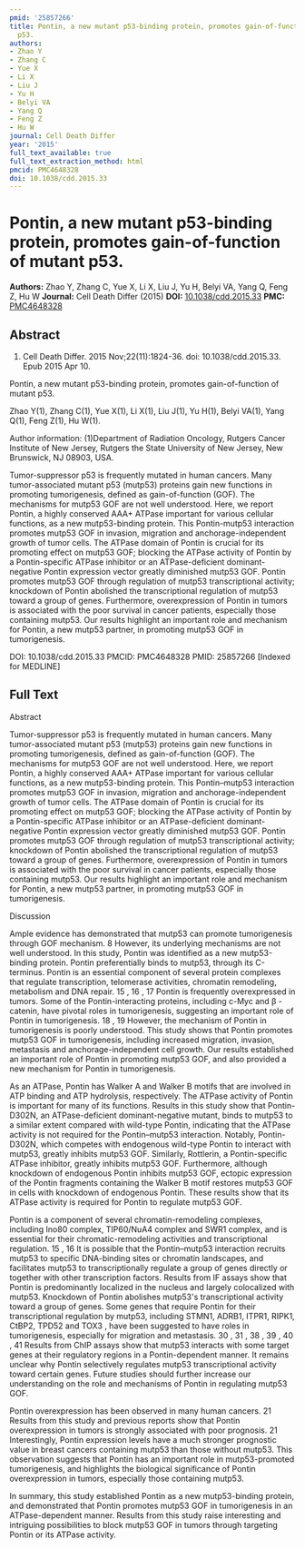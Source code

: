 ```yaml
---
pmid: '25857266'
title: Pontin, a new mutant p53-binding protein, promotes gain-of-function of mutant
  p53.
authors:
- Zhao Y
- Zhang C
- Yue X
- Li X
- Liu J
- Yu H
- Belyi VA
- Yang Q
- Feng Z
- Hu W
journal: Cell Death Differ
year: '2015'
full_text_available: true
full_text_extraction_method: html
pmcid: PMC4648328
doi: 10.1038/cdd.2015.33
---
```


# Pontin, a new mutant p53-binding protein, promotes gain-of-function of mutant p53.
**Authors:** Zhao Y, Zhang C, Yue X, Li X, Liu J, Yu H, Belyi VA, Yang Q, Feng Z, Hu W
**Journal:** Cell Death Differ (2015)
**DOI:** [10.1038/cdd.2015.33](https://doi.org/10.1038/cdd.2015.33)
**PMC:** [PMC4648328](https://www.ncbi.nlm.nih.gov/pmc/articles/PMC4648328/)

## Abstract

1. Cell Death Differ. 2015 Nov;22(11):1824-36. doi: 10.1038/cdd.2015.33. Epub
2015  Apr 10.

Pontin, a new mutant p53-binding protein, promotes gain-of-function of mutant 
p53.

Zhao Y(1), Zhang C(1), Yue X(1), Li X(1), Liu J(1), Yu H(1), Belyi VA(1), Yang 
Q(1), Feng Z(1), Hu W(1).

Author information:
(1)Department of Radiation Oncology, Rutgers Cancer Institute of New Jersey, 
Rutgers the State University of New Jersey, New Brunswick, NJ 08903, USA.

Tumor-suppressor p53 is frequently mutated in human cancers. Many 
tumor-associated mutant p53 (mutp53) proteins gain new functions in promoting 
tumorigenesis, defined as gain-of-function (GOF). The mechanisms for mutp53 GOF 
are not well understood. Here, we report Pontin, a highly conserved AAA+ ATPase 
important for various cellular functions, as a new mutp53-binding protein. This 
Pontin-mutp53 interaction promotes mutp53 GOF in invasion, migration and 
anchorage-independent growth of tumor cells. The ATPase domain of Pontin is 
crucial for its promoting effect on mutp53 GOF; blocking the ATPase activity of 
Pontin by a Pontin-specific ATPase inhibitor or an ATPase-deficient 
dominant-negative Pontin expression vector greatly diminished mutp53 GOF. Pontin 
promotes mutp53 GOF through regulation of mutp53 transcriptional activity; 
knockdown of Pontin abolished the transcriptional regulation of mutp53 toward a 
group of genes. Furthermore, overexpression of Pontin in tumors is associated 
with the poor survival in cancer patients, especially those containing mutp53. 
Our results highlight an important role and mechanism for Pontin, a new mutp53 
partner, in promoting mutp53 GOF in tumorigenesis.

DOI: 10.1038/cdd.2015.33
PMCID: PMC4648328
PMID: 25857266 [Indexed for MEDLINE]

## Full Text

Abstract

Tumor-suppressor p53 is frequently mutated in human cancers. Many tumor-associated mutant p53 (mutp53) proteins gain new functions in promoting tumorigenesis, defined as gain-of-function (GOF). The mechanisms for mutp53 GOF are not well understood. Here, we report Pontin, a highly conserved AAA+ ATPase important for various cellular functions, as a new mutp53-binding protein. This Pontin–mutp53 interaction promotes mutp53 GOF in invasion, migration and anchorage-independent growth of tumor cells. The ATPase domain of Pontin is crucial for its promoting effect on mutp53 GOF; blocking the ATPase activity of Pontin by a Pontin-specific ATPase inhibitor or an ATPase-deficient dominant-negative Pontin expression vector greatly diminished mutp53 GOF. Pontin promotes mutp53 GOF through regulation of mutp53 transcriptional activity; knockdown of Pontin abolished the transcriptional regulation of mutp53 toward a group of genes. Furthermore, overexpression of Pontin in tumors is associated with the poor survival in cancer patients, especially those containing mutp53. Our results highlight an important role and mechanism for Pontin, a new mutp53 partner, in promoting mutp53 GOF in tumorigenesis.

Discussion

Ample evidence has demonstrated that mutp53 can promote tumorigenesis through GOF mechanism. 8 However, its underlying mechanisms are not well understood. In this study, Pontin was identified as a new mutp53-binding protein. Pontin preferentially binds to mutp53, through its C-terminus. Pontin is an essential component of several protein complexes that regulate transcription, telomerase activities, chromatin remodeling, metabolism and DNA repair. 15 , 16 , 17 Pontin is frequently overexpressed in tumors. Some of the Pontin-interacting proteins, including c-Myc and β -catenin, have pivotal roles in tumorigenesis, suggesting an important role of Pontin in tumorigenesis. 18 , 19 However, the mechanism of Pontin in tumorigenesis is poorly understood. This study shows that Pontin promotes mutp53 GOF in tumorigenesis, including increased migration, invasion, metastasis and anchorage-independent cell growth. Our results established an important role of Pontin in promoting mutp53 GOF, and also provided a new mechanism for Pontin in tumorigenesis.

As an ATPase, Pontin has Walker A and Walker B motifs that are involved in ATP binding and ATP hydrolysis, respectively. The ATPase activity of Pontin is important for many of its functions. Results in this study show that Pontin-D302N, an ATPase-deficient dominant-negative mutant, binds to mutp53 to a similar extent compared with wild-type Pontin, indicating that the ATPase activity is not required for the Pontin–mutp53 interaction. Notably, Pontin-D302N, which competes with endogenous wild-type Pontin to interact with mutp53, greatly inhibits mutp53 GOF. Similarly, Rottlerin, a Pontin-specific ATPase inhibitor, greatly inhibits mutp53 GOF. Furthermore, although knockdown of endogenous Pontin inhibits mutp53 GOF, ectopic expression of the Pontin fragments containing the Walker B motif restores mutp53 GOF in cells with knockdown of endogenous Pontin. These results show that its ATPase activity is required for Pontin to regulate mutp53 GOF.

Pontin is a component of several chromatin-remodeling complexes, including Ino80 complex, TIP60/NuA4 complex and SWR1 complex, and is essential for their chromatic-remodeling activities and transcriptional regulation. 15 , 16 It is possible that the Pontin–mutp53 interaction recruits mutp53 to specific DNA-binding sites or chromatin landscapes, and facilitates mutp53 to transcriptionally regulate a group of genes directly or together with other transcription factors. Results from IF assays show that Pontin is predominantly localized in the nucleus and largely colocalized with mutp53. Knockdown of Pontin abolishes mutp53's transcriptional activity toward a group of genes. Some genes that require Pontin for their transcriptional regulation by mutp53, including STMN1, ADRB1, ITPR1, RIPK1, CtBP2, TPD52 and TOX3 , have been suggested to have roles in tumorigenesis, especially for migration and metastasis. 30 , 31 , 38 , 39 , 40 , 41 Results from ChIP assays show that mutp53 interacts with some target genes at their regulatory regions in a Pontin-dependent manner. It remains unclear why Pontin selectively regulates mutp53 transcriptional activity toward certain genes. Future studies should further increase our understanding on the role and mechanisms of Pontin in regulating mutp53 GOF.

Pontin overexpression has been observed in many human cancers. 21 Results from this study and previous reports show that Pontin overexpression in tumors is strongly associated with poor prognosis. 21 Interestingly, Pontin expression levels have a much stronger prognostic value in breast cancers containing mutp53 than those without mutp53. This observation suggests that Pontin has an important role in mutp53-promoted tumorigenesis, and highlights the biological significance of Pontin overexpression in tumors, especially those containing mutp53.

In summary, this study established Pontin as a new mutp53-binding protein, and demonstrated that Pontin promotes mutp53 GOF in tumorigenesis in an ATPase-dependent manner. Results from this study raise interesting and intriguing possibilities to block mutp53 GOF in tumors through targeting Pontin or its ATPase activity.
